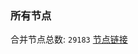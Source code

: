 ### 所有节点
合并节点总数: `29183`
[节点链接](https://github.com/qjlxg/586/raw/refs/heads/master/sub/sub_merge_base64.txt)


